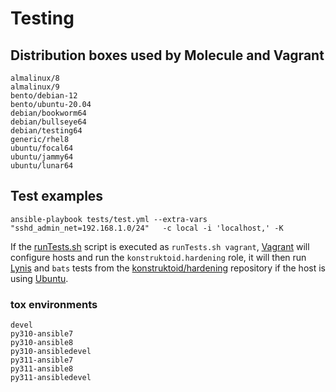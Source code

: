 # Testing

## Distribution boxes used by Molecule and Vagrant

```console
almalinux/8
almalinux/9
bento/debian-12
bento/ubuntu-20.04
debian/bookworm64
debian/bullseye64
debian/testing64
generic/rhel8
ubuntu/focal64
ubuntu/jammy64
ubuntu/lunar64
```

## Test examples

```shell
ansible-playbook tests/test.yml --extra-vars "sshd_admin_net=192.168.1.0/24"   -c local -i 'localhost,' -K
```

If the [runTests.sh](runTests.sh) script is executed as `runTests.sh vagrant`,
[Vagrant](https://www.vagrantup.com/ "Vagrant") will configure hosts and run the
`konstruktoid.hardening` role, it will then run
[Lynis](https://github.com/CISOfy/lynis/ "Lynis") and `bats` tests from the
[konstruktoid/hardening](https://github.com/konstruktoid/hardening "konstruktoid/hardening")
repository if the host is using [Ubuntu](https://ubuntu.com/ "Ubuntu").

### tox environments

```console
devel
py310-ansible7
py310-ansible8
py310-ansibledevel
py311-ansible7
py311-ansible8
py311-ansibledevel
```
